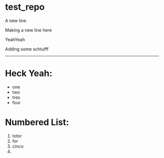 # test_repo

A new line.

Making a new line here

YeahYeah

Adding some schtufff

---------------------------------------

# Heck Yeah:
- one
- two
- tres
- four

# Numbered List:

1. totor
2. for
5. cinco
3. 
